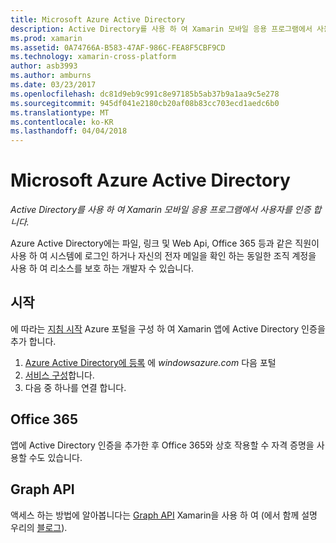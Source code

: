 ```yaml
---
title: Microsoft Azure Active Directory
description: Active Directory를 사용 하 여 Xamarin 모바일 응용 프로그램에서 사용자를 인증 합니다.
ms.prod: xamarin
ms.assetid: 0A74766A-B583-47AF-986C-FEA8F5CBF9CD
ms.technology: xamarin-cross-platform
author: asb3993
ms.author: amburns
ms.date: 03/23/2017
ms.openlocfilehash: dc81d9eb9c991c8e97185b5ab37b9a1aa9c5e278
ms.sourcegitcommit: 945df041e2180cb20af08b83cc703ecd1aedc6b0
ms.translationtype: MT
ms.contentlocale: ko-KR
ms.lasthandoff: 04/04/2018
---
```

# <a name="microsoft-azure-active-directory"></a>Microsoft Azure Active Directory

_Active Directory를 사용 하 여 Xamarin 모바일 응용 프로그램에서 사용자를 인증 합니다._


Azure Active Directory에는 파일, 링크 및 Web Api, Office 365 등과 같은 직원이 사용 하 여 시스템에 로그인 하거나 자신의 전자 메일을 확인 하는 동일한 조직 계정을 사용 하 여 리소스를 보호 하는 개발자 수 있습니다.

## <a name="getting-started"></a>시작

에 따라는 [지침 시작](~/cross-platform/data-cloud/active-directory/get-started/index.md) Azure 포털을 구성 하 여 Xamarin 앱에 Active Directory 인증을 추가 합니다.

1. [Azure Active Directory에 등록](~/cross-platform/data-cloud/active-directory/get-started/register.md) 에 *windowsazure.com* 다음 포털
2. [서비스 구성](~/cross-platform/data-cloud/active-directory/get-started/configure.md)합니다.
3. 다음 중 하나를 연결 합니다.

## <a name="office-365"></a>Office 365

앱에 Active Directory 인증을 추가한 후 Office 365와 상호 작용할 수 자격 증명을 사용할 수도 있습니다.

## <a name="graph-api"></a>Graph API

액세스 하는 방법에 알아봅니다는 [Graph API](~/cross-platform/data-cloud/active-directory/graph.md) Xamarin을 사용 하 여 (에서 함께 설명 우리의 [블로그](http://blog.xamarin.com/authenticate-xamarin-mobile-apps-using-azure-active-directory/)).


